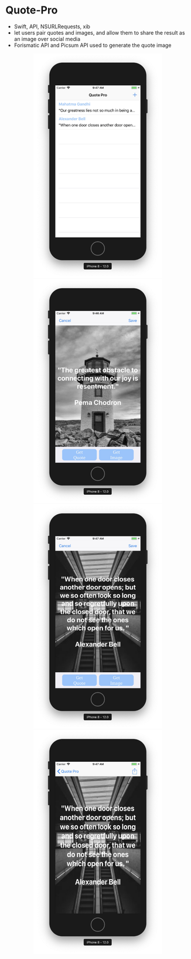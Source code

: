 # Quote-Pro

- Swift, API, NSURLRequests, xib
- let users pair quotes and images, and allow them to share the result as an image over social media
- Forismatic API and Picsum API used to generate the quote image


<p align="center">
  <img src="https://github.com/sungsihun/Quote-Pro/blob/master/QuotePro1.jpg" width="350" title="hover text">
  <img src="https://github.com/sungsihun/Quote-Pro/blob/master/QuotePro2.jpg" width="350" title="hover text">
  <img src="https://github.com/sungsihun/Quote-Pro/blob/master/QuotePro3.jpg" width="350" title="hover text">
  <img src="https://github.com/sungsihun/Quote-Pro/blob/master/QuotePro4.jpg" width="350" title="hover text">
</p>

